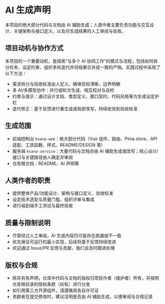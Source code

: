 # AI 生成声明

本项目的绝大部分代码与文档由 AI 辅助生成；人类作者主要负责功能与交互设计、关键架构与接口定义、以及对生成结果的人工审阅与验收。

## 项目动机与协作方式

本项目的一个重要动机，是探索“与多个 AI 协同工作”的模式与流程，包括如何拆分任务、设定约束、组织多轮迭代并将结果合并成一致的产物。实践过程中采用了以下方法：

- 需求拆分与验收标准由人定义，确保目标清晰、边界明确
- 多 AI/多模型协作：并行或轮次生成、相互校对与自检
- 约束与提示：通过设计文档、类型定义、接口契约、代码风格等为生成设定护栏
- 迭代修正：基于反馈进行重生成或局部改写，持续收敛到验收标准

## 生成范围

- 前端控制台 `ksana-web`：绝大部分代码（Vue 组件、路由、Pinia store、API 适配、工具函数、样式、README/DESIGN 等）
- 服务端 `ksana-service`：大量代码与文档亦由 AI 辅助生成或改写；核心设计/接口与关键路径由人确定并审阅
- 仓库根文档：README、AI 声明等

## 人类作者的职责

- 提供整体产品/功能设计、架构与接口定义、验收标准
- 设定技术选型与质量门槛，组织评审与集成
- 进行端到端手工测试与最终验收

## 质量与限制说明

- 尽管经过人工审阅，AI 生成内容仍可能存在疏漏或不一致
- 优先保证可运行的最小实现，后续将基于反馈持续改进
- 欢迎通过 Issue/PR 反馈与贡献，我们会及时跟进处理

## 版权与合规

- 除非另有声明，仓库中代码与文档的版权归项目作者（维护者）所有，并按照仓库根目录的授权条款（如有）进行分发
- 如引用第三方开源组件，请遵循其各自许可证
- 贡献者在提交修改时，建议注明是否由 AI 辅助生成，以便审阅与合规记录

